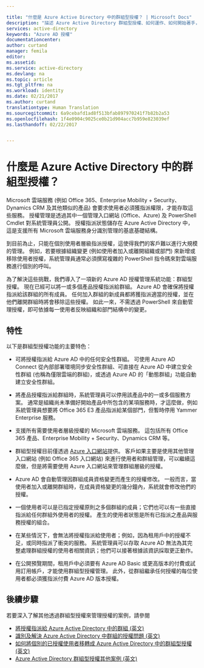 ```yaml
---

title: "什麼是 Azure Active Directory 中的群組型授權？ | Microsoft Docs"
description: "描述 Azure Active Directory 群組型授權、如何運作、如何開始著手，以及最佳做法"
services: active-directory
keywords: "Azure AD 授權"
documentationcenter: 
author: curtand
manager: femila
editor: 
ms.assetid: 
ms.service: active-directory
ms.devlang: na
ms.topic: article
ms.tgt_pltfrm: na
ms.workload: identity
ms.date: 02/21/2017
ms.author: curtand
translationtype: Human Translation
ms.sourcegitcommit: 6a9cebafd1ad8f513bfab897970241f7b82b2a53
ms.openlocfilehash: 1f4e0904c9025ce0b21d904acc7b959e823039ef
ms.lasthandoff: 02/22/2017


---
```


# <a name="what-is-group-based-licensing-in-azure-active-directory"></a>什麼是 Azure Active Directory 中的群組型授權？

Microsoft 雲端服務 (例如 Office 365、Enterprise Mobility + Security、Dynamics CRM 及其他類似的產品) 會要求使用者必須獲指派權限，才能存取這些服務。 授權管理是透過其中一個管理入口網站 (Office、Azure) 及 PowerShell Cmdlet 對系統管理員公開。 授權指派狀態儲存在 Azure Active Directory 中，這是支援所有 Microsoft 雲端服務身分識別管理的基底基礎結構。

到目前為止，只能在個別使用者層級指派授權，這使得我們的客戶難以進行大規模的管理。 例如，若要根據組織變更 (例如使用者加入或離開組織或部門) 來新增或移除使用者授權，系統管理員通常必須撰寫複雜的 PowerShell 指令碼來對雲端服務進行個別的呼叫。

為了解決這些挑戰，我們導入了一項新的 Azure AD 授權管理系統功能：群組型授權。 現在已經可以將一或多個產品授權指派給群組。 Azure AD 會確保將授權指派給該群組的所有成員。 任何加入群組的新成員都將獲指派適當的授權，並在他們離開群組時將會移除這些授權。 如此一來，不需透過 PowerShell 來自動管理授權，即可依據每一使用者反映組織和部門結構中的變更。

## <a name="features"></a>特性

以下是群組型授權功能的主要特色：

- 可將授權指派給 Azure AD 中的任何安全性群組。 可使用 Azure AD Connect 從內部部署環境同步安全性群組、可直接在 Azure AD 中建立安全性群組 (也稱為僅限雲端的群組)，或透過 Azure AD 的「動態群組」功能自動建立安全性群組。

- 將產品授權指派給群組時，系統管理員可以停用該產品中的一或多個服務方案。 通常是組織尚未準備好開始產品中所包含的某項服務時，才這麼做，例如系統管理員想要將 Office 365 E3 產品指派給某個部門，但暫時停用 Yammer Enterprise 服務。

- 支援所有需要使用者層級授權的 Microsoft 雲端服務。 這包括所有 Office 365 產品、Enterprise Mobility + Security、Dynamics CRM 等。

- 群組型授權目前僅透過 [Azure 入口網站](https://portal.azure.com)提供。 客戶如果主要是使用其他管理入口網站 (例如 Office 365 入口網站) 來進行使用者和群組管理，可以繼續這麼做，但是將需要使用 Azure 入口網站來管理群組層級的授權。

- Azure AD 會自動管理因群組成員資格變更而產生的授權修改。 一般而言，當使用者加入或離開群組時，在成員資格變更的幾分鐘內，系統就會修改他們的授權。

- 一個使用者可以是已指定授權原則之多個群組的成員；它們也可以有一些直接指派給任何群組外使用者的授權。 產生的使用者狀態是所有已指派之產品與服務授權的組合。

- 在某些情況下，會無法將授權指派給使用者；例如，因為租用戶中的授權不足，或同時指派了衝突的服務。 系統管理員可以存取 Azure AD 無法為其完整處理群組授權的使用者相關資訊；他們可以接著根據該資訊採取更正動作。

- 在公開預覽期間，租用戶中必須要有 Azure AD Basic 或更高版本的付費或試用訂用帳戶，才能使用群組型授權管理。 此外，從群組繼承任何授權的每位使用者都必須獲指派付費 Azure AD 版本授權。

## <a name="next-steps"></a>後續步驟

若要深入了解其他透過群組型授權來管理授權的案例，請參閱

* [將授權指派給 Azure Active Directory 中的群組 (英文)](active-directory-licensing-group-assignment-azure-portal.md)
* [識別及解決 Azure Active Directory 中群組的授權問題 (英文)](active-directory-licensing-group-problem-resolution-azure-portal.md)
* [如何將個別的已授權使用者移轉成 Azure Active Directory 中的群組型授權 (英文)](active-directory-licensing-group-migration-azure-portal.md)
* [Azure Active Directory 群組型授權其他案例 (英文)](active-directory-licensing-group-advanced.md)

